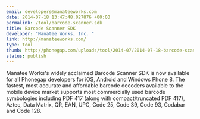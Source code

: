 ```yaml
---
email: developers@manateeworks.com
date: 2014-07-18 13:47:48.027876 +00:00
permalink: /tool/barcode-scanner-sdk
title: Barcode Scanner SDK
developer: "Manatee Works, Inc. "
link: http://manateeworks.com/
type: tool
thumb: http://phonegap.com/uploads/tool/2014-07/2014-07-18-barcode-scanner-sdk.png
status: publish
---
```


Manatee Works's widely acclaimed Barcode Scanner SDK is now available for all Phonegap developers for iOS, Android and Windows Phone 8. The fastest, most accurate and affordable barcode decoders available to the mobile device market supports most commercially used barcode symbologies including PDF 417 (along with compact/truncated PDF 417), Aztec, Data Matrix, QR, EAN, UPC, Code 25, Code 39, Code 93, Codabar and Code 128.
